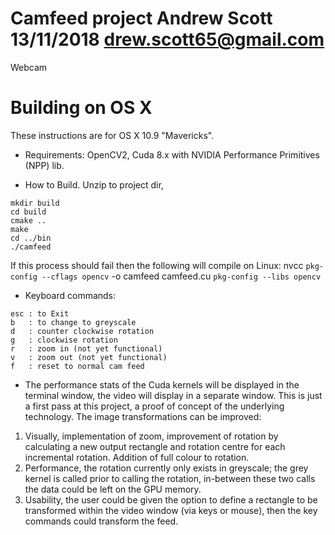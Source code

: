 Camfeed project
Andrew Scott
13/11/2018
drew.scott65@gmail.com
=====

Webcam

# Building on OS X

These instructions are for OS X 10.9 "Mavericks".

* Requirements: OpenCV2, Cuda 8.x with NVIDIA Performance Primitives (NPP) lib.


* How to Build.
Unzip to project dir,

```
mkdir build
cd build
cmake ..
make
cd ../bin
./camfeed
```

If this process should fail then the following  will compile on Linux:
nvcc `pkg-config --cflags opencv` -o camfeed camfeed.cu `pkg-config --libs opencv`

* Keyboard commands:
```
esc : to Exit
b   : to change to greyscale
d   : counter clockwise rotation
g   : clockwise rotation
r   : zoom in (not yet functional)
v   : zoom out (not yet functional)
f   : reset to normal cam feed  
```
* The performance stats of the Cuda kernels will be displayed in the terminal window, the video will display in a separate window.
This is just a first pass at this project, a proof of concept of the underlying technology. The image transformations can be improved:
1) Visually, implementation of zoom, improvement of rotation by calculating a new output rectangle and rotation centre for each incremental rotation.  Addition of full colour to rotation.
2) Performance, the rotation currently only exists in greyscale; the grey kernel is called prior to calling the rotation, in-between these two calls the data could be left on the GPU memory.
3) Usability, the user could be given the option to define a rectangle to be transformed within the video window (via keys or mouse), then the key commands could transform the feed.
